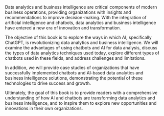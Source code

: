 

Data analytics and business intelligence are critical components of modern business operations, providing organizations with insights and recommendations to improve decision-making. With the integration of artificial intelligence and chatbots, data analytics and business intelligence have entered a new era of innovation and transformation.

The objective of this book is to explore the ways in which AI, specifically ChatGPT, is revolutionizing data analytics and business intelligence. We will examine the advantages of using chatbots and AI for data analysis, discuss the types of data analytics techniques used today, explore different types of chatbots used in these fields, and address challenges and limitations.

In addition, we will provide case studies of organizations that have successfully implemented chatbots and AI-based data analytics and business intelligence solutions, demonstrating the potential of these technologies to drive success and growth.

Ultimately, the goal of this book is to provide readers with a comprehensive understanding of how AI and chatbots are transforming data analytics and business intelligence, and to inspire them to explore new opportunities and innovations in their own organizations.
